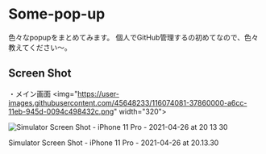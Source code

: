 # Some-pop-up

色々なpopupをまとめてみます。
個人でGitHub管理するの初めてなので、色々教えてください〜。

## Screen Shot
・メイン画面
<img="https://user-images.githubusercontent.com/45648233/116074081-37860000-a6cc-11eb-945d-0094c498432c.png" width="320">


![Simulator Screen Shot - iPhone 11 Pro - 2021-04-26 at 20 13 30](https://user-images.githubusercontent.com/45648233/116074081-37860000-a6cc-11eb-945d-0094c498432c.png)

Simulator Screen Shot - iPhone 11 Pro - 2021-04-26 at 20.13.30
